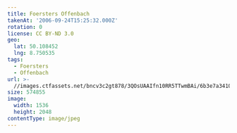 ```yaml
---
title: Foersters Offenbach
takenAt: '2006-09-24T15:25:32.000Z'
rotation: 0
license: CC BY-ND 3.0
geo:
  lat: 50.108452
  lng: 8.750535
tags:
  - Foersters
  - Offenbach
url: >-
  //images.ctfassets.net/bncv3c2gt878/3QOsUAAIfn10RR5TTwmBAi/6b3e7a341009a2bdc50ac3d9d2b10fc9/foersters-offenbach_4544874373_o
size: 574855
image:
  width: 1536
  height: 2048
contentType: image/jpeg
---
```


